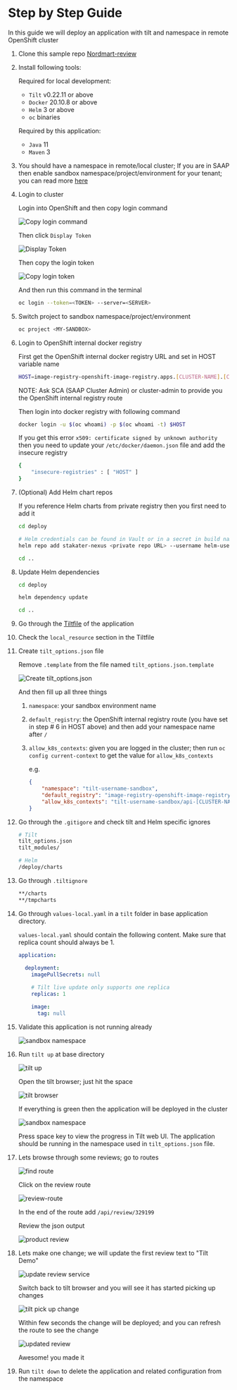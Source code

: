 # Step by Step Guide

In this guide we will deploy an application with tilt and namespace in remote OpenShift cluster

1. Clone this sample repo [Nordmart-review](https://github.com/stakater-lab/stakater-nordmart-review)

1. Install following tools:

    Required for local development:

    * `Tilt` v0.22.11 or above
    * `Docker` 20.10.8 or above
    * `Helm` 3 or above
    * `oc` binaries

    Required by this application:

    * `Java` 11
    * `Maven` 3

1. You should have a namespace in remote/local cluster; If you are in SAAP then enable sandbox namespace/project/environment for your tenant; you can read more [here](../../multi-tenant-operator/customresources.md#_1-tenant)

1. Login to cluster

    Login into OpenShift and then copy login command

    ![Copy login command](./images/copy-login-command.png)

    Then click `Display Token`

    ![Display Token](./images/display-token.png)

    Then copy the login token

    ![Copy login token](./images/copy-login-token.png)

    And then run this command in the terminal

    ```bash
    oc login --token=<TOKEN> --server=<SERVER>
    ```

1. Switch project to sandbox namespace/project/environment

    ```bash
    oc project <MY-SANDBOX>
    ```

1. Login to OpenShift internal docker registry

    First get the OpenShift internal docker registry URL and set in HOST variable name

    ```bash
    HOST=image-registry-openshift-image-registry.apps.[CLUSTER-NAME].[CLUSTER-ID].kubeapp.cloud
    ```

    NOTE: Ask SCA (SAAP Cluster Admin) or cluster-admin to provide you the OpenShift internal registry route

    Then login into docker registry with following command

    ```bash
    docker login -u $(oc whoami) -p $(oc whoami -t) $HOST
    ```

    If you get this error `x509: certificate signed by unknown authority` then you need to update your `/etc/docker/daemon.json` file and add the insecure registry

    ```bash
    {
        "insecure-registries" : [ "HOST" ]
    }
    ```

1. (Optional) Add Helm chart repos

    If you reference Helm charts from private registry then you first need to add it

    ```bash
    cd deploy

    # Helm credentials can be found in Vault or in a secret in build namespace
    helm repo add stakater-nexus <private repo URL> --username helm-user-name --password ********; 

    cd ..
    ```

1. Update Helm dependencies

    ```bash
    cd deploy

    helm dependency update

    cd ..
    ```

1. Go through the [Tiltfile](https://github.com/stakater-lab/stakater-nordmart-review/blob/main/Tiltfile) of the application

1. Check the `local_resource` section in the Tiltfile

1. Create `tilt_options.json` file

    Remove `.template` from the file named `tilt_options.json.template`

    ![Create tilt_options.json](./images/tilt-options-json.png)

    And then fill up all three things

      1. `namespace`: your sandbox environment name
      1. `default_registry`: the OpenShift internal registry route (you have set in step # 6 in HOST above) and then add your namespace name after `/`
      1. `allow_k8s_contexts`: given you are logged in the cluster; then run `oc config current-context` to get the value for `allow_k8s_contexts`

          e.g.

          ```json
          {
              "namespace": "tilt-username-sandbox",
              "default_registry": "image-registry-openshift-image-registry.apps.[CLUSTER-NAME].[CLUSTER-ID].kubeapp.cloud/tilt-username-sandbox",
              "allow_k8s_contexts": "tilt-username-sandbox/api-[CLUSTER-NAME]-[CLUSTER-ID]-kubeapp-cloud:6443/user@email.com"
          }
          ```

1. Go through the `.gitigore` and check tilt and Helm specific ignores

    ```sh
    # Tilt
    tilt_options.json
    tilt_modules/

    # Helm
    /deploy/charts
    ```

1. Go through `.tiltignore`

    ```sh
    **/charts
    **/tmpcharts
    ```

1. Go through `values-local.yaml` in a `tilt` folder in base application directory.

    `values-local.yaml` should contain the following content. Make sure that replica count should always be 1.

    ```yaml
    application:
        
      deployment:
        imagePullSecrets: null

        # Tilt live update only supports one replica
        replicas: 1

        image:
          tag: null
    ```

1. Validate this application is not running already

    ![sandbox namespace](./images/sandbox-env-b4-tilt-up.png)

1. Run `tilt up` at base directory

    ![tilt up](./images/tilt-up.png)

    Open the tilt browser; just hit the space

    ![tilt browser](./images/tilt-browser.png)

    If everything is green then the application will be deployed in the cluster

    ![sandbox namespace](./images/sandbox-env-after-tilt-up.png)

    Press space key to view the progress in Tilt web UI. The application should be running in the namespace used in `tilt_options.json` file.

1. Lets browse through some reviews; go to routes

    ![find route](./images/find-route.png)

    Click on the review route

    ![review-route](./images/review-route.png)

    In the end of the route add `/api/review/329199`

    Review the json output

    ![product review](./images/product-review-json-b4-change.png)

1. Lets make one change; we will update the first review text to "Tilt Demo"

    ![update review service](./images/review-service-to-update.png)

    Switch back to tilt browser and you will see it has started picking up changes

    ![tilt pick up change](./images/tilt-picking-up-change.png)

    Within few seconds the change will be deployed; and you can refresh the route to see the change

    ![updated review](./images/product-review-json-after-change.png)

    Awesome! you made it

1. Run `tilt down` to delete the application and related configuration from the namespace
